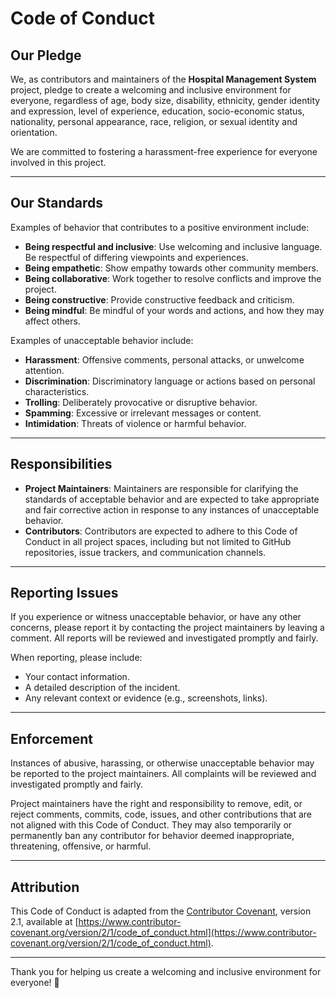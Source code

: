 # Code of Conduct

## Our Pledge

We, as contributors and maintainers of the **Hospital Management System** project, pledge to create a welcoming and inclusive environment for everyone, regardless of age, body size, disability, ethnicity, gender identity and expression, level of experience, education, socio-economic status, nationality, personal appearance, race, religion, or sexual identity and orientation.

We are committed to fostering a harassment-free experience for everyone involved in this project.

---

## Our Standards

Examples of behavior that contributes to a positive environment include:

- **Being respectful and inclusive**: Use welcoming and inclusive language. Be respectful of differing viewpoints and experiences.
- **Being empathetic**: Show empathy towards other community members.
- **Being collaborative**: Work together to resolve conflicts and improve the project.
- **Being constructive**: Provide constructive feedback and criticism.
- **Being mindful**: Be mindful of your words and actions, and how they may affect others.

Examples of unacceptable behavior include:

- **Harassment**: Offensive comments, personal attacks, or unwelcome attention.
- **Discrimination**: Discriminatory language or actions based on personal characteristics.
- **Trolling**: Deliberately provocative or disruptive behavior.
- **Spamming**: Excessive or irrelevant messages or content.
- **Intimidation**: Threats of violence or harmful behavior.

---

## Responsibilities

- **Project Maintainers**: Maintainers are responsible for clarifying the standards of acceptable behavior and are expected to take appropriate and fair corrective action in response to any instances of unacceptable behavior.
- **Contributors**: Contributors are expected to adhere to this Code of Conduct in all project spaces, including but not limited to GitHub repositories, issue trackers, and communication channels.

---

## Reporting Issues

If you experience or witness unacceptable behavior, or have any other concerns, please report it by contacting the project maintainers by leaving a comment. All reports will be reviewed and investigated promptly and fairly.

When reporting, please include:
- Your contact information.
- A detailed description of the incident.
- Any relevant context or evidence (e.g., screenshots, links).

---

## Enforcement

Instances of abusive, harassing, or otherwise unacceptable behavior may be reported to the project maintainers. All complaints will be reviewed and investigated promptly and fairly.

Project maintainers have the right and responsibility to remove, edit, or reject comments, commits, code, issues, and other contributions that are not aligned with this Code of Conduct. They may also temporarily or permanently ban any contributor for behavior deemed inappropriate, threatening, offensive, or harmful.

---

## Attribution

This Code of Conduct is adapted from the [Contributor Covenant](https://www.contributor-covenant.org/), version 2.1, available at [https://www.contributor-covenant.org/version/2/1/code_of_conduct.html](https://www.contributor-covenant.org/version/2/1/code_of_conduct.html).

---

Thank you for helping us create a welcoming and inclusive environment for everyone! 🌟